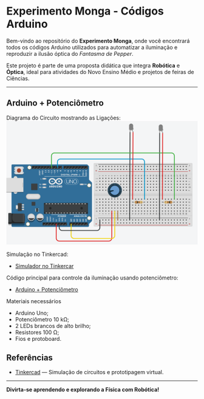 # Experimento Monga - Códigos Arduino

Bem-vindo ao repositório do **Experimento Monga**, onde você encontrará todos os códigos Arduino utilizados para automatizar a iluminação e reproduzir a ilusão óptica do *Fantasma de Pepper*.  

Este projeto é parte de uma proposta didática que integra **Robótica** e **Óptica**, ideal para atividades do Novo Ensino Médio e projetos de feiras de Ciências.  

---

## Arduino + Potenciômetro

Diagrama do Circuito mostrando as Ligações:
![Circuito Mostrando as Ligações](PotArd.png)

Simulação no Tinkercad:
   - [Simulador no Tinkercar](https://www.tinkercad.com/things/20kknMUIpUK-iluminacao-usando-potenciometro?sharecode=ai6lIu64ALiIXyDZuIvr-SprHF9KPNWgTUGGUGX8-G0)

Código principal para controle da iluminação usando potenciômetro:
  - [Arduino + Potenciômetro](Potenciometro.ino)
    
Materiais necessários

  - Arduino Uno;
  - Potenciômetro 10 kΩ;
  - 2 LEDs brancos de alto brilho;
  - Resistores 100 Ω;
  - Fios e protoboard.

## Referências

- [Tinkercad](https://www.tinkercad.com/dashboard) — Simulação de circuitos e prototipagem virtual.


---

**Divirta-se aprendendo e explorando a Física com Robótica!**
